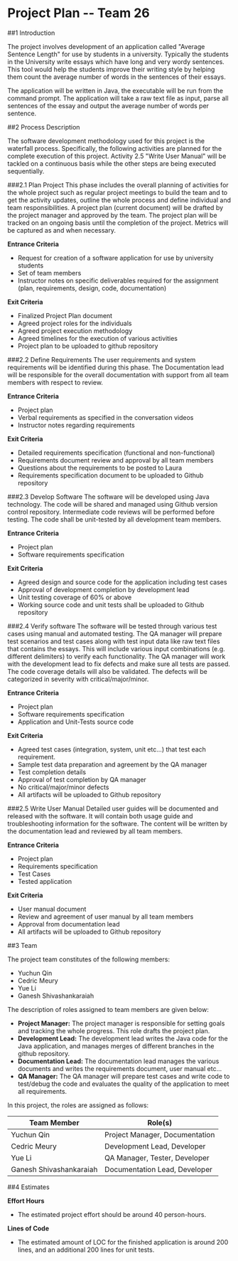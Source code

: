 # **Project Plan -- Team 26**

##1 Introduction

The project involves development of an application called "Average Sentence Length" for use by students in a university.
Typically the students in the University write essays which have long and very wordy sentences. This tool would help the
students improve their writing style by helping them count the average number of words in the sentences of their essays.

The application will be written in Java, the executable will be run from the command prompt. The application will
take a raw text file as input, parse all sentences of the essay and output the average number of words per sentence. 

##2 Process Description

The software development methodology used for this project is the waterfall process. Specifically, the following
activities are planned for the complete execution of this project. Activity 2.5 "Write User Manual" will be tackled on a
continuous basis while the other steps are being executed sequentially.

###2.1 Plan Project
This phase includes the overall planning of activities for the whole project such as regular project meetings to build 
the team and to get the activity updates, outline the whole process and define individual and team responsibilities.
A project plan (current document) will be drafted by the project manager and approved by the team. The project plan will 
be tracked on an ongoing basis until the completion of the project. Metrics will be captured as and when necessary.

**Entrance Criteria**

- Request for creation of a software application for use by university students
- Set of team members
- Instructor notes on specific deliverables required for the assignment (plan, requirements, design, code,
documentation)

**Exit Criteria**

- Finalized Project Plan document
- Agreed project roles for the individuals
- Agreed project execution methodology
- Agreed timelines for the execution of various activities
- Project plan to be uploaded to github repository

###2.2 Define Requirements
The user requirements and system requirements will be identified during this phase. The
Documentation lead will be responsible for the overall documentation with support from all team members with respect to
review.

**Entrance Criteria**

- Project plan
- Verbal requirements as specified in the conversation videos
- Instructor notes regarding requirements

**Exit Criteria**

- Detailed requirements specification (functional and non-functional)
- Requirements document review and approval by all team members
- Questions about the requirements to be posted to Laura
- Requirements specification document to be uploaded to Github repository

###2.3 Develop Software
The software will be developed using Java technology. The code will be shared and managed using Github version control 
repository. Intermediate code reviews will be performed before testing. The code shall be unit-tested by all development
team members.

**Entrance Criteria**

- Project plan
- Software requirements specification

**Exit Criteria**

- Agreed design and source code for the application including test cases
- Approval of development completion by development lead
- Unit testing coverage of 60% or above
- Working source code and unit tests shall be uploaded to Github repository

###2.4 Verify software
The software will be tested through various test cases using manual and automated testing. The QA manager
will prepare test scenarios and test cases along with test input data like raw text files that contains the essays. This 
will include various input combinations (e.g. different delimiters) to verify each functionality. The QA manager
will work with the development lead to fix defects and make sure all tests are passed. The code coverage details will 
also be validated. The defects will be categorized in severity with critical/major/minor.

**Entrance Criteria**

- Project plan
- Software requirements specification
- Application and Unit-Tests source code

**Exit Criteria**

- Agreed test cases (integration, system, unit etc...) that test each requirement. 
- Sample test data preparation and agreement by the QA manager
- Test completion details
- Approval of test completion by QA manager
- No critical/major/minor defects
- All artifacts will be uploaded to Github repository

###2.5 Write User Manual
Detailed user guides will be documented and released with the software. It will contain both usage guide and 
troubleshooting information for the software. The content will be written by the documentation lead and reviewed by 
all team members.

**Entrance Criteria**

- Project plan
- Requirements specification
- Test Cases
- Tested application

**Exit Criteria**

- User manual document
- Review and agreement of user manual by all team members
- Approval from documentation lead
- All artifacts will be uploaded to Github repository

##3 Team

The project team constitutes of the following members:

- Yuchun Qin
- Cedric Meury
- Yue Li
- Ganesh Shivashankaraiah

The description of roles assigned to team members are given below:

- **Project Manager:** The project manager is responsible for setting goals and tracking the whole progress. This role drafts the project
plan.
- **Development Lead:** The development lead writes the Java code for the Java application, and manages merges of different branches in 
the github repository.
- **Documentation Lead:** The documentation lead manages the various documents and writes the requirements document, user manual etc...
- **QA Manager:** The QA manager will prepare test cases and write  code to test/debug the code and evaluates the quality of the
application to meet all requirements.

In this project, the roles are assigned as follows:

| Team Member             | Role(s)                        |
| ----------------------- | ------------------------------ |
| Yuchun Qin              | Project Manager, Documentation |
| Cedric Meury            | Development Lead, Developer    |
| Yue Li                  | QA Manager, Tester, Developer  |
| Ganesh Shivashankaraiah | Documentation Lead, Developer  |

##4 Estimates

**Effort Hours**

- The estimated project effort should be around 40 person-hours. 

**Lines of Code**

- The estimated amount of LOC for the finished application is around 200 lines, and an additional 200 lines for unit
tests.